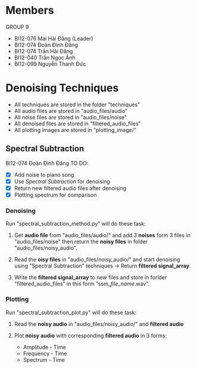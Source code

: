 # Members
GROUP 9
- BI12-076 Mai Hải Đăng (Leader)
- BI12-074 Đoàn Đình Đăng
- BI12-074 Trần Hải Đăng
- BI12-040 Trần Ngọc Ánh
- BI12-099 Nguyễn Thanh Đức

# Denoising Techniques
- All techniques are stored in the folder "techniques"
- All audio files are stored in "audio_files/audio"
- All noise files are stored in "audio_files/noise"
- All denoised files are stored in "filtered_audio_files"
- All plotting images are stored in "plotting_image/"

## Spectral Subtraction
BI12-074 Đoàn Đình Đăng
TO DO:
- [x] Add noise to piano song
- [x] Use *Spectral Subtraction* for denoising
- [x] Return new filtered audio files after denoising
- [x] Plotting spectrum for comparison

### Denoising
Run "spectral_subtraction_method.py" will do these task:

1. Get **audio file** from "audio_files/audio/" and add 3 **noises** form 3 files in "audio_files/noise" then return the **noisy files** in folder "audio_files/noisy_audio".

2. Read the **oisy files** in "audio_files/noisy_audio/" and start denoising using "Spectral Subtraction" techniques -> Return **filtered signal_array**.

3. Write the **filtered signal_array** to new files and store in forlder "filtered_audio_files" in this form "ssm_*file_name*.wav".

### Plotting
Run "spectral_subtraction_plot.py" will do these task:

1. Read the **noisy audio** in "audio_files/noisy_audio/" and **filtered audio**

2. Plot **noisy audio** with corresponding **filtered audio** in 3 forms:
    - Amplitude - Time
    - Frequency - Time
    - Spectrum - Time
